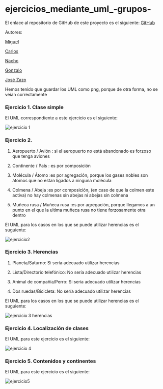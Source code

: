 # ejercicios_mediante_uml_-grupos-
El enlace al repositorio de GitHub de este proyecto es el siguiente: [GitHub](https://github.com/migueliiin/ejercicios_mediante_uml_-grupos-.git)

Autores:

[Miguel](https://github.com/migueliiin)

[Carlos](https://github.com/carlospuigserver)

[Nacho](https://github.com/Nachopedrero)

[Gonzalo](https://github.com/GonzaloGmv)

[José Zazo](https://github.com/jzazooro)

Hemos tenido que guardar los UML como png, porque de otra forma, no se veían correctamente

### Ejercicio 1. Clase simple

El UML correspondiente a este ejercicio es el siguiente:

![ejercicio 1](https://github.com/migueliiin/ejercicios_mediante_uml_-grupos-/blob/main/ejercicio1.png)

### Ejercicio 2.

1. Aeropuerto / Avión : si el aeropuerto no está abandonado es forzoso que tenga aviones

2. Continente / País : es por composición

3. Molécula / Átomo :es por agregación, porque los gases nobles son átomos que no estan ligados a ninguna molécula

4. Colmena / Abeja :es por composición, (en caso de que la colmen este activa) no hay colmenas sin abejas ni abejas sin colmena

5. Muñeca rusa / Muñeca rusa :es por agregación, porque llegamos a un punto en el que la ultima muñeca rusa no tiene forzosamente otra dentro

El UML para los casos en los que se puede utilizar herencias es el suguiente:

![ejercicio2](https://user-images.githubusercontent.com/91721552/158684405-6c87d0f2-794e-4e3a-99dc-d6e2013df42e.png)

### Ejercicio 3. Herencias
	
1. Planeta/Saturno: Si sería adecuado utilizar herencias

2. Lista/Directorio telefónico: No sería adecuado utilizar herencias

3. Animal de compañía/Perro: Si sería adecuado utilizar herencias

4. Dos ruedas/Bicicleta: No sería adecuado utilizar herencias

El UML para los casos en los que se puede utilizar herencias es el suguiente:

![ejercicio 3 herencias](https://user-images.githubusercontent.com/91721237/158646892-eadf53ae-3e18-44a6-a823-bdadb2770d18.jpg)


### Ejercicio 4. Localización de clases

El UML para este ejercicio es el siguiente:

![ejercicio 4](https://user-images.githubusercontent.com/91721237/158649831-ec7065f4-eb81-44dc-8c1f-bdc804ba8e95.png)

### Ejercicio 5. Contenidos y continentes

El UML para este ejercicio es el siguiente:

![ejercicio5](https://user-images.githubusercontent.com/91721552/158679393-1c7e25f2-10e4-48ac-ad23-4a0ea654f6bd.png)

